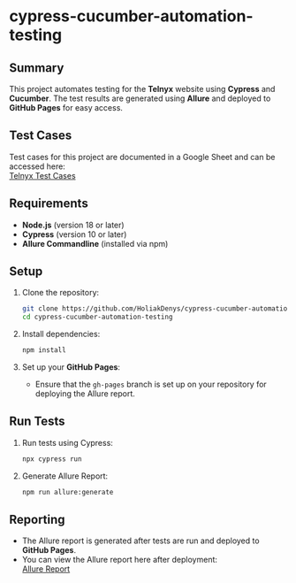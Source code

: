 # cypress-cucumber-automation-testing

## Summary

This project automates testing for the **Telnyx** website using **Cypress** and **Cucumber**. The test results are generated using **Allure** and deployed to **GitHub Pages** for easy access.

## Test Cases

Test cases for this project are documented in a Google Sheet and can be accessed here:  
[Telnyx Test Cases](https://docs.google.com/spreadsheets/d/1S53S7kRfUVywRq0RM_8eNvMHYaVr4sIMDCBQJwDwYBU/edit?usp=sharing)

## Requirements  

- **Node.js** (version 18 or later)
- **Cypress** (version 10 or later)
- **Allure Commandline** (installed via npm)

## Setup

1. Clone the repository:
    ```bash
    git clone https://github.com/HoliakDenys/cypress-cucumber-automation-testing.git
    cd cypress-cucumber-automation-testing
    ```

2. Install dependencies:
    ```bash
    npm install
    ```

3. Set up your **GitHub Pages**:
   - Ensure that the `gh-pages` branch is set up on your repository for deploying the Allure report.

## Run Tests

1. Run tests using Cypress:
    ```bash
    npx cypress run
    ```

2. Generate Allure Report:
    ```bash
    npm run allure:generate
    ```

## Reporting

- The Allure report is generated after tests are run and deployed to **GitHub Pages**.
- You can view the Allure report here after deployment:  
[Allure Report]([https://yourusername.github.io/your-repository/allure-report/](https://holiakdenys.github.io/cypress-cucumber-automation-testing/allure-report/))
